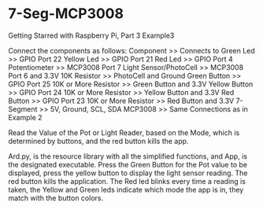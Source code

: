 7-Seg-MCP3008
=============

Getting Starred with Raspberry Pi, Part 3 Example3

Connect the components as follows:
Component 				>> 	  Connects to
Green Led	            >>    GPIO Port 22
Yellow Led              >>    GPIO Port 21
Red Led	                >>    GPIO Port 4
Potentiometer           >>    MCP3008 Port 7
Light Sensor/PhotoCell	>>    MCP3008 Port 6 and 3.3V
10K Resistor	        >>    PhotoCell and Ground
Green Button	        >>    GPIO Port 25
10K or More Resistor	>>    Green Button and 3.3V
Yellow Button			>> 	  GPIO Port 24
10K or More Resistor	>> 	  Yellow Button and 3.3V
Red Button				>> 	  GPIO Port 23
10K or More Resistor	>> 	  Red Button and 3.3V
7-Segment				>> 	  5V, Ground, SCL, SDA
MCP3008					>> 	  Same Connections as in Example 2

Read the Value of the Pot or Light Reader, based on the Mode, which is determined by
buttons, and the red button kills the app.

Ard.py, is the resource library with all the simplified functions, and App, is the designated executable. Press the Green Button for the Pot value to be displayed, press the yellow button to display the light sensor reading. The red button kills the application.
The Red led blinks every time a reading is taken, the Yellow and Green leds indicate which mode the app is in, they match with the button colors.